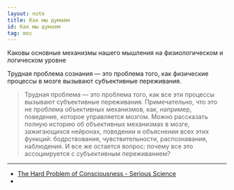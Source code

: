 ```yaml
---
layout: note
title: Как мы думаем
id: Как мы думаем
tag: moc
---
```


Каковы основные механизмы нашего мышления на физиологическом и логическом уровне

Трудная проблема сознания — это проблема того, как физические процессы в мозге вызывают субъективные переживания.

>Трудная проблема — это проблема того, как все эти процессы вызывают субъективные переживания. Примечательно, что это не проблема объективных механизмов, как, например, поведение, которое управляется мозгом. Можно рассказать полную историю об объективных механизмах в мозге, зажигающихся нейронах, поведении и объяснении всех этих функций: бодрствования, чувствительности, распознавания, наблюдения. И все же остается вопрос: почему все это ассоциируется с субъективным переживанием?

___
- [The Hard Problem of Consciousness - Serious Science](https://serious-science.org/the-hard-problem-of-consciousness-6131)
- 